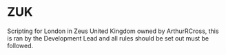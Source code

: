 # ZUK
Scripting for London in Zeus United Kingdom owned by ArthurRCross, this is ran by the Development Lead and all rules should be set out must be followed.
